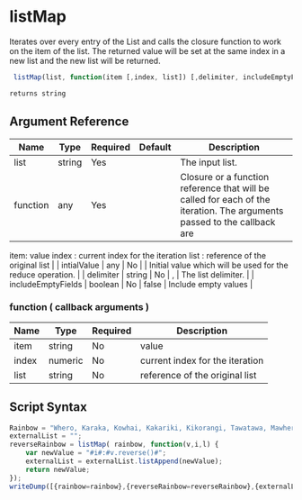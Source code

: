 # listMap

Iterates over every entry of the List and calls the closure function to work on the item of the list. The returned value will be set at the same index in a new list and the new list will be returned.

```javascript
 listMap(list, function(item [,index, list]) [,delimiter, includeEmptyFields)
```

```javascript
returns string
```

## Argument Reference

| Name | Type | Required | Default | Description |
| --- | --- | --- | --- | --- |
| list | string | Yes |  | The input list. |
| function | any | Yes |  | Closure or a function reference that will be called for each of the iteration. The arguments passed to the callback are

item: value
index : current index for the iteration
list : reference of the original list |
| intialValue | any | No |  | Initial value which will be used for the reduce operation. |
| delimiter | string | No | , | The list delimiter. |
| includeEmptyFields | boolean | No | false | Include empty values |

### function ( callback arguments )
| Name | Type | Required | Description |
| --- | --- | --- | --- |
| item | string | No | value |
| index | numeric | No | current index for the iteration |
| list | string | No | reference of the original list |

## Script Syntax

```javascript
Rainbow = "Whero, Karaka, Kowhai, Kakariki, Kikorangi, Tawatawa, Mawhero";
externalList = "";
reverseRainbow = listMap( rainbow, function(v,i,l) {
	var newValue = "#i#:#v.reverse()#";
	externalList = externalList.listAppend(newValue);
	return newValue;
});
writeDump([{rainbow=rainbow},{reverseRainbow=reverseRainbow},{externalList=externalList}]);
```
